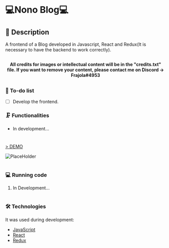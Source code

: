 # 💻Nono Blog💻
## 📖 Description 
<p>A frontend of a Blog developed in Javascript, React and Redux(It is necessary to have the backend to work correctly).</p>

##

<h4 align="center">All credits for images or intellectual content will be in the "credits.txt" file. If you want to remove your content, please contact me on Discord -> Frajola#4953 <em></em></h4>

##

### 📓 To-do list

- [ ] Develop the frontend.

### 🗜️ Functionalities

- In development...

#
<a href="https://github.com/GuilhermeNono/NonoBlog-Reactjs-Frontend">> DEMO</a>

![PlaceHolder](https://sunsetmediawave.files.wordpress.com/2014/10/1-title1.gif)

#

### 💻 Running code

1. In Development...

#

### 🛠️ Technologies

It was used during development:
- [JavaScript](https://developer.mozilla.org/en-US/docs/Web/JavaScript)
- [React](https://reactjs.org/)
- [Redux](https://redux.js.org/)
